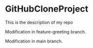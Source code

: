 # GitHubCloneProject
This is the description of my repo

Modification in feature-greeting branch.

Modification in main branch.